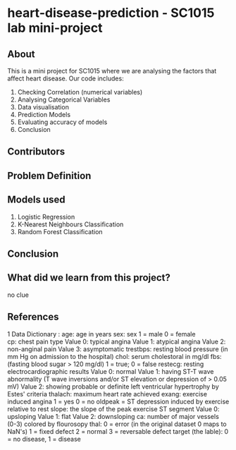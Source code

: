# heart-disease-prediction - SC1015 lab mini-project

## About 
This is a mini project for SC1015 where we are analysing the factors that affect heart disease. Our code includes:
1. Checking Correlation (numerical variables)
2. Analysing Categorical Variables
3. Data visualisation
4. Prediction Models
5. Evaluating accuracy of models
6. Conclusion
## Contributors

## Problem Definition

## Models used
1. Logistic Regression
2. K-Nearest Neighbours Classification
3. Random Forest Classification

## Conclusion

## What did we learn from this project?
no clue

## References

1 Data Dictionary :
age: age in years
sex: sex
  1 = male
  0 = female  
cp: chest pain type
Value 0: typical angina
Value 1: atypical angina
Value 2: non-anginal pain
Value 3: asymptomatic
trestbps: resting blood pressure (in mm Hg on admission to the hospital)
chol: serum cholestoral in mg/dl
fbs: (fasting blood sugar > 120 mg/dl)
1 = true;
0 = false
restecg: resting electrocardiographic results
Value 0: normal
Value 1: having ST-T wave abnormality (T wave inversions and/or ST elevation or depression of > 0.05 mV)
Value 2: showing probable or definite left ventricular hypertrophy by Estes' criteria
thalach: maximum heart rate achieved
exang: exercise induced angina
1 = yes
0 = no
oldpeak = ST depression induced by exercise relative to rest
slope: the slope of the peak exercise ST segment
Value 0: upsloping
Value 1: flat
Value 2: downsloping
ca: number of major vessels (0-3) colored by flourosopy
thal:
0 = error (in the original dataset 0 maps to NaN's)
1 = fixed defect
2 = normal
3 = reversable defect
target (the lable):
0 = no disease,
1 = disease
